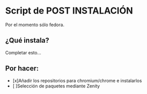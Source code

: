 Script de POST INSTALACIÓN
==========================

Por el momento sólo fedora.

¿Qué instala?
-------------

Completar esto...

Por hacer:
----------

- [x]Añadir los repositorios para chromium/chrome e instalarlos
- [ ]Selección de paquetes mediante Zenity

